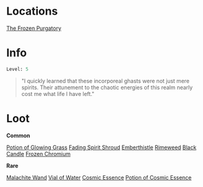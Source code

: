 <!-- TITLE: a sentenced sorcerer -->

# Locations
[The Frozen Purgatory](purgatory)

# Info

```perl
Level: 5
```
> "I quickly learned that these incorporeal ghasts were not just mere spirits.  Their attunement to the chaotic energies of this realm nearly cost me what life I have left."

# Loot

**Common**

[Potion of Glowing Grass](potion-of-glowing-grass)
[Fading Spirit Shroud](fading-spirit-shroud)
[Emberthistle](emberthistle)
[Rimeweed](rimeweed)
[Black Candle](black-candle)
[Frozen Chromium](frozen-chromium)


**Rare**

[Malachite Wand](malachite-wand)
[Vial of Water](vial-of-water)
[Cosmic Essence](cosmic-essence)
[Potion of Cosmic Essence](potion-of-cosmic-essence)